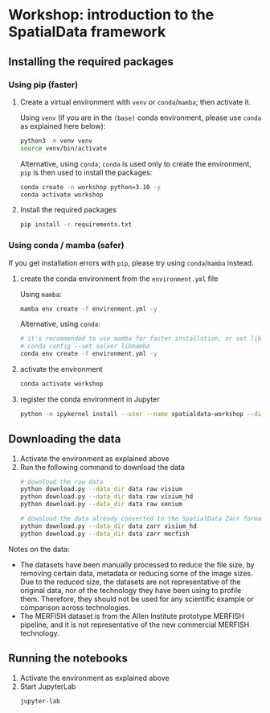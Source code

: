 # Workshop: introduction to the SpatialData framework

## Installing the required packages

### Using pip (faster)
1. Create a virtual environment with `venv` or `conda`/`mamba`; then activate it.

    Using `venv` (if you are in the `(base)` conda environment, please use `conda` as explained here below):
    ```bash
    python3 -m venv venv
    source venv/bin/activate
    ```
    Alternative, using `conda`; `conda` is used only to create the environment, `pip` is then used to install the packages:
    ```bash
    conda create -n workshop python=3.10 -y
    conda activate workshop
    ```
2. Install the required packages
    ```bash
    pip install -r requirements.txt
    ```

### Using conda / mamba (safer)
If you get installation errors with `pip`, please try using `conda`/`mamba` instead.
1. create the conda environment from the `environment.yml` file

    Using `mamba`:
    ```bash
    mamba env create -f environment.yml -y
    ```

    Alternative, using `conda`:
    ```bash
    # it's recommended to use mamba for faster installation, or set libmamba as the default solver
    # conda config --set solver libmamba
    conda env create -f environment.yml -y
    ```
2. activate the environment
    ```bash
    conda activate workshop
    ```
3. register the conda environment in Jupyter
    ```bash
    python -m ipykernel install --user --name spatialdata-workshop --display-name "Python (SpatialData Workshop)"
    ```

## Downloading the data
1. Activate the environment as explained above
2. Run the following command to download the data
    ```bash
    # download the raw data
    python download.py --data_dir data raw visium
    python download.py --data_dir data raw visium_hd
    python download.py --data_dir data raw xenium
   
    # download the data already converted to the SpatialData Zarr format
    python download.py --data_dir data zarr visium_hd
    python download.py --data_dir data zarr merfish
    ```

Notes on the data:
- The datasets have been manually processed to reduce the file size, by removing certain data, metadata or reducing some
of the image sizes. Due to the reduced size, the datasets are not representative of the original data, nor of the
technology they have been using to profile them. Therefore, they should not be used for any scientific example or
comparison across technologies.
- The MERFISH dataset is from the Allen Institute prototype MERFISH pipeline, and it is not representative of the new commercial MERFISH technology.

## Running the notebooks
1. Activate the environment as explained above
2. Start JupyterLab
    ```bash
    jupyter-lab
    ```